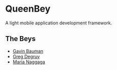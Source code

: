 # QueenBey
A light mobile application development framework. 

The Beys
-
- [Gavin Bauman]
- [Greg Degruy]
- [Maria Naggaga]

[Gavin Bauman]: <https://github.com/gavination>
[Greg Degruy]: <https://github.com/gregdegruy>
[Maria Naggaga]: <https://github.com/LadyNaggaga>
